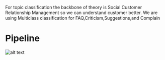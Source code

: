 For topic classification the backbone of theory is Social Customer Relationship Management so
we can understand customer better.
We are using Multiclass classification for 
FAQ,Criticism,Suggestions,and Complain

# Pipeline

 ![alt text](https://github.com/dwissaaj/Content_Analysis_Neural_Network/blob/master/image/Social%20Customer%20Relationship%20Management.jpg)
